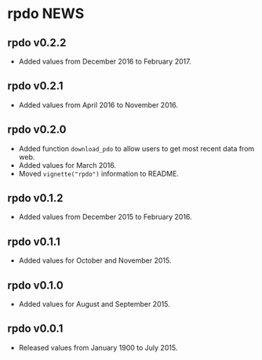 # rpdo NEWS

## rpdo v0.2.2

- Added values from December 2016 to February 2017.

## rpdo v0.2.1

- Added values from April 2016 to November 2016.

## rpdo v0.2.0

- Added function `download_pdo` to allow users to get most recent data from web.
- Added values for March 2016.
- Moved `vignette("rpdo")` information to README.

## rpdo v0.1.2

- Added values from December 2015 to February 2016.

## rpdo v0.1.1

- Added values for October and November 2015.

## rpdo v0.1.0

- Added values for August and September 2015.

## rpdo v0.0.1

- Released values from January 1900 to July 2015.
